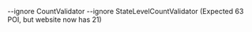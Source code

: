 --ignore CountValidator --ignore StateLevelCountValidator (Expected 63 POI, but website now has 21)
